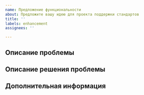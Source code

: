 ```yaml
---
name: Предложение функциональности
about: Предложите вашу идею для проекта поддержки стандартов
title: ''
labels: enhancement
assignees: ''

---
```


## Описание проблемы

<!-- Ясно и четко опишите в чем проблема, затруднения, что вам мешает. -->


## Описание решения проблемы

<!--  Ясно и четко опишите желаемое решение проблемы. -->


## Дополнительная информация

<!-- Любой дополнительный контекст, ссылки, скриншоты очень помогают. -->

